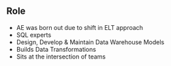## Role
- AE was born out due to shift in ELT approach
- SQL experts
- Design, Develop & Maintain Data Warehouse Models
- Builds Data Transformations
- Sits at the intersection of teams

